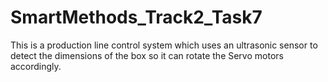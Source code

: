 # SmartMethods_Track2_Task7


This is a production line control system which uses an ultrasonic sensor to detect the dimensions of the box so it can rotate the Servo motors accordingly.

